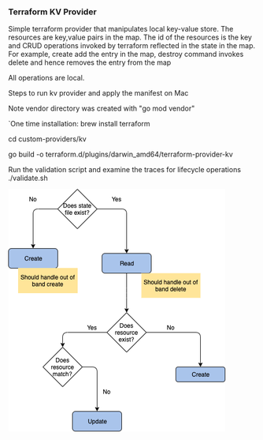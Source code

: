 ### Terraform KV Provider
Simple terraform provider that manipulates local key-value store. The resources are key,value
pairs in the map. The id of the resources is the key and CRUD operations invoked by terraform 
reflected in the state in the map. For example, create add the entry in the map, destroy command
invokes delete and hence removes the entry from the map

All operations are local. 

Steps to run kv provider and apply the manifest on Mac

Note vendor directory was created with "go mod vendor"

`One time installation: brew install terraform

cd custom-providers/kv

go build -o terraform.d/plugins/darwin_amd64/terraform-provider-kv

Run the validation script and examine the traces for lifecycle operations
./validate.sh

![tf state](doc/TF%20state.png)


 